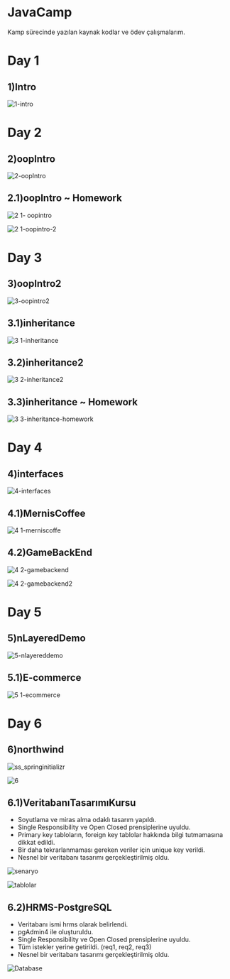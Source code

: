 # JavaCamp

Kamp sürecinde yazılan kaynak kodlar ve ödev çalışmalarım.

# Day 1
## 1)Intro
![1-intro](https://user-images.githubusercontent.com/57464067/117744297-16b3c380-b211-11eb-9e95-eeb33dc9dec6.png)
# Day 2
## 2)oopIntro
![2-oopIntro](https://user-images.githubusercontent.com/57464067/117744313-1d423b00-b211-11eb-9338-292831ec93a8.png)
## 2.1)oopIntro ~ Homework
![2 1- oopintro](https://user-images.githubusercontent.com/57464067/117744302-1a474a80-b211-11eb-9f95-08929abf5725.png)

![2 1-oopintro-2](https://user-images.githubusercontent.com/57464067/117744308-1c110e00-b211-11eb-94bc-deee25d6932a.png)
# Day 3
## 3)oopIntro2
![3-oopintro2](https://user-images.githubusercontent.com/57464067/117744338-26cba300-b211-11eb-9459-251ed42a28cc.png)
## 3.1)inheritance
![3 1-inheritance](https://user-images.githubusercontent.com/57464067/117744320-1fa49500-b211-11eb-8108-ac11bc363857.png)
## 3.2)inheritance2
![3 2-inheritance2](https://user-images.githubusercontent.com/57464067/117744333-23d0b280-b211-11eb-998a-5e02d1b977b7.png)
## 3.3)inheritance ~ Homework
![3 3-inheritance-homework](https://user-images.githubusercontent.com/57464067/117744334-259a7600-b211-11eb-911d-415f134ad4d8.png)
# Day 4
## 4)interfaces
![4-interfaces](https://user-images.githubusercontent.com/57464067/117744887-27186e00-b212-11eb-950a-55778dc5d66d.png)
## 4.1)MernisCoffee
![4 1-merniscoffe](https://user-images.githubusercontent.com/57464067/117744342-28956680-b211-11eb-9edb-85eda3a5a127.png)
## 4.2)GameBackEnd
![4 2-gamebackend](https://user-images.githubusercontent.com/57464067/117744350-2af7c080-b211-11eb-9da9-1b40d3ee9b38.png)

![4 2-gamebackend2](https://user-images.githubusercontent.com/57464067/117744352-2cc18400-b211-11eb-820c-9358284b1ec6.png)
# Day 5
## 5)nLayeredDemo
![5-nlayereddemo](https://user-images.githubusercontent.com/57464067/117744366-334ffb80-b211-11eb-9fa8-0a16f4a16a21.png)
## 5.1)E-commerce
![5 1-ecommerce](https://user-images.githubusercontent.com/57464067/117744359-30eda180-b211-11eb-9d73-a0ff9956b7be.png)
# Day 6
## 6)northwind
![ss_springinitializr](https://user-images.githubusercontent.com/57464067/118120831-2a218300-b3f9-11eb-8b28-78c5eb3d350b.png)

![6](https://user-images.githubusercontent.com/57464067/117744371-34812880-b211-11eb-8fb2-3950d90eedaa.png)
## 6.1)VeritabanıTasarımıKursu
- Soyutlama ve miras alma odaklı tasarım yapıldı.
- Single Responsibility ve Open Closed prensiplerine uyuldu.
- Primary key tabloların, foreign key tablolar hakkında bilgi tutmamasına dikkat edildi.
- Bir daha tekrarlanmaması gereken veriler için unique key verildi.
- Nesnel bir veritabanı tasarımı gerçekleştirilmiş oldu.

![senaryo](https://user-images.githubusercontent.com/57464067/118120832-2aba1980-b3f9-11eb-9ac1-1a9e93d8c3c9.png)

![tablolar](https://user-images.githubusercontent.com/57464067/118120828-28f05600-b3f9-11eb-88d1-b8afc7c59ce5.png)

## 6.2)HRMS-PostgreSQL

- Veritabanı ismi hrms olarak belirlendi.
- pgAdmin4 ile oluşturuldu.
- Single Responsibility ve Open Closed prensiplerine uyuldu.
- Tüm istekler yerine getirildi. (req1, req2, req3)
- Nesnel bir veritabanı tasarımı gerçekleştirilmiş oldu.

![Database](https://user-images.githubusercontent.com/57464067/119281965-70b87e00-bc40-11eb-9e11-81e7f1558f9d.png)
